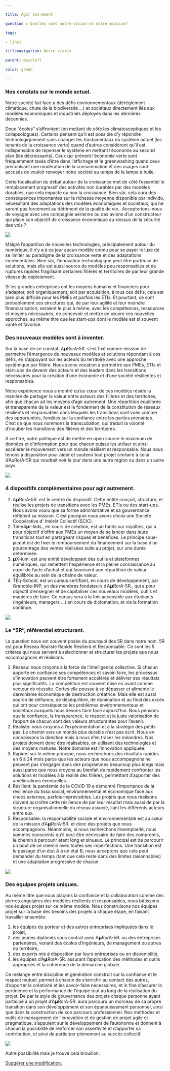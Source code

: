 ```yaml
---

title: Agir autrement

question : Quelles sont notre vision et notre mission?

tags:

- line1

titlenavigation: Notre vision

parent: mainleft

color: green

---
```


### Nos constats sur le monde actuel.

Notre société fait face à des défis environnementaux (dérèglement climatique, chute de la biodiversité …) et sociétaux directement liés aux modèles économiques et industriels déployés dans les dernières décennies.

Deux “écoles” s’affrontent (en mettant de côté les climatosceptiques et les collapsologues). Certains pensent qu’il est possible d’y répondre technologiquement sans changer les fondamentaux du système actuel (les tenants de la croissance verte) quand d’autres considèrent qu’il est indispensable de repenser le système en mettant l’économie au second plan (les décroissants). Ceux qui prônent l’économie verte sont fréquemment taxés d’être dans l’affichage et le greenwashing quand ceux préconisant une modération de la consommation et des usages sont accusés de vouloir renvoyer notre société au temps de la lampe à huile. 

Cette focalisation du débat autour de la croissance met de côté l’essentiel le remplacement progressif des activités non durables par des modèles durables, que cela impacte ou non la croissance. Bien sûr, cela aura des conséquences importantes sur la richesse moyenne disponible par individu, nécessitant des adaptations des modèles économiques et sociétaux, qui ne seront pas forcément au détriment de la qualité de vie.. Accepterions-nous de voyager avec une compagnie aérienne ou des avions d’un constructeur qui place son objectif de croissance économique au-dessus de la sécurité des vols ?

![](images/image2.png)

Malgré l’apparition de nouvelles technologies, principalement autour du numérique, il n’y a à ce jour aucun modèle connu pour se payer le luxe de se limiter au paradigme de la croissance verte et des adaptations incrémentales. Bien sûr, l’innovation technologique peut être porteuse de solutions, mais elle est aussi source de modèles peu responsables et de ruptures rapides fragilisant certaines filières et territoires de par leur grande vitesse de déploiement.

Si les grandes entreprises ont les moyens humains et financiers pour s’adapter, soit organiquement, soit par acquisition, à tous ces défis, cela est bien plus difficile pour les PMEs et parfois les ETIs. Et pourtant, ce sont probablement ces structures qui, de par leur agilité et leur moindre financiarisation, seraient le plus à même, avec les compétences, ressources et moyens nécessaires, de concevoir et mettre en œuvre ces nouvelles approches, au même titre que les start-ups dont le modèle est si souvent vanté et favorisé.

### Des nouveaux modèles sont à inventer.

Sur la base de ce constat, A𝝻RorA-5R. s’est fixé comme mission de permettre l’émergence de nouveaux modèles et solutions répondant à ces défis, en s’appuyant sur les acteurs du territoire avec une approche systémique par filière. Nous avons vocation à permettre aux PMEs, ETIs et start-ups de devenir des acteurs et des leaders dans les transitions nécessaires pour la création d’une économie et d’une société résilientes et responsables.

Notre expérience nous a montré qu’au cœur de ces modèles réside la manière de partager la valeur entre acteurs des filières et des territoires, afin que chacun ait les moyens d’agir autrement. Une répartition équilibrée et transparente de la valeur est le fondement de la constitution de réseaux résilients et responsables dans lesquels les transitions sont vues comme des opportunités, fondées sur la confiance entre les parties prenantes. C’est ce que nous nommons la transcubation, qui traduit la volonté d’incuber les transitions des filières et des territoires.

A ce titre, notre politique est de mettre en open source le maximum de données et d’information pour que chacun puisse les utiliser et ainsi accélérer le mouvement vers un monde résilient et responsable. Nous nous tenons à disposition pour aider et soutenir tout projet similaire à celui d’AuRorA-5R qui voudrait voir le jour dans une autre région ou dans un autre pays.

![](images/image4.png)

### 4 dispositifs complémentaires pour agir autrement.


1. A𝝻RorA-5R. est le centre du dispositif. Cette entité conçoit, structure, et réalise les projets de transitions avec les PMEs, ETIs ou des start-ups. Nous avons voulu que sa forme administrative et sa gouvernance reflètent sa mission. C’est pourquoi nous avons choisi une Société Coopérative d' Intérêt Collectif (SCIC).
2. Time4𝝻r-kids., en cours de création, est un fonds sur royalties, qui a pour objectif d’offrir aux PMEs un moyen de se lancer dans leurs transitions tout en partageant risques et bénéfices. Le principe sous-jacent est de fixer le remboursement du financement sur la base d’un pourcentage des ventes réalisées suite au projet, sur une durée déterminée.
3. 𝝻X-ium. est une entité développant des outils et plateformes numériques, qui remettent l'expérience et la pleine connaissance au cœur de l’acte d’achat et qui favorisent une répartition de valeur équilibrée au sein de la chaîne de valeur.
4. TEη-School. est un cursus certifiant, en cours de développement, par Grenoble-INP, un des membres fondateurs d’A𝝻RorA-5R., qui a pour objectif d’enseigner et de capitaliser ces nouveaux modèles, outils et manières de faire. Ce cursus sera à la fois accessible aux étudiants (ingénieurs, managers …) en cours de diplomation, et via la formation continue. 

![](images/image3.png)

### Le “5R”, référentiel structurant.

La question nous est souvent posée du pourquoi des 5R dans notre nom. 5R est pour Réseau Réaliste Rapide Résilient et Responsable. Ce sont les 5 critères qui nous servent à sélectionner et structurer les projets que nous accompagnons et réalisons.


1. Réseau: nous croyons à la force de l’intelligence collective. Si chacun apporte en confiance ses compétences et savoir-faire, les processus d’innovation peuvent être fortement accélérés et délivrer des résultats plus significatifs. La compétition est souvent mise en avant comme vecteur de réussite. Certes elle pousse à se dépasser et alimente le darwinisme économique de destruction créatrice. Mais elle est aussi source de défiance, de déséquilibre, de domination et au final des excès qui ont pour conséquence les problèmes environnementaux et sociétaux auxquels nous devons faire face aujourd’hui. Nous pensons que la confiance, la transparence, le respect et la juste valorisation de l’apport de chacun sont des valeurs structurantes pour l’avenir.
2. Réaliste: nous croyons à l’expérimentation et à la stratégie des petits pas. Le chemin vers un monde plus durable n’est pas écrit. Nous en connaissons la direction mais à nous d’en tracer les méandres. Nos projets doivent donc être réalisables, en utilisant des technologies et des moyens matures. Notre domaine est l’innovation appliquée.
3. Rapide: sur le même principe, nous recherchons des résultats rapides en 6 à 24 mois parce que les acteurs que nous accompagnons ne peuvent pas s’engager dans des programmes beaucoup plus longs mais aussi parce que nous croyons au bienfait de rapidement confronter les solutions et modèles à la réalité des filières, permettant d’apporter des améliorations éventuelles.
4. Résilient: la pandémie de la COVID 19 a démontré l’importance de la résilience du tissu social, environnemental et économique face aux chocs externes, parfois imprévisibles. Les projets que nous réalisons doivent accroître cette résilience de par leur résultat mais aussi de par la structure organisationnelle du réseau associé, liant les différents acteurs entre eux.
5. Responsable: la responsabilité sociale et environnementale est au cœur de la mission d’A𝝻RorA-5R. et donc des projets que nous accompagnons. Néanmoins, si nous recherchons l’exemplarité, nous sommes conscients qu’il peut être nécessaire de faire des compromis, le chemin à parcourir étant long et sinueux. Le principal est de parcourir un bout de ce chemin avec toutes ses imperfections. Une transition est le passage d’un état A à un état B, nous acceptons que cela peut demander du temps (tant que cela reste dans des limites raisonnables) et une adaptation progressive de chacun.

![](images/image1.png)

### Des équipes projets uniques.

Au même titre que nous plaçons la confiance et la collaboration comme des pierres angulaires des modèles résilients et responsables, nous bâtissons nos équipes projet sur ce même modèle. Nous construisons nos équipes projet sur la base des besoins des projets à chaque étape, en faisant travailler ensemble:


1. les équipes du porteur et des autres entreprises impliquées dans le projet,
2. des jeunes diplômés sous contrat avec A𝝻RorA-5R. ou des entreprises partenaires, venant des écoles d’ingénieurs, de management ou autres du territoire,
3. des experts mis à disposition par leurs entreprises ou en disponibilité,
4. les équipes d’A𝝻RorA-5R. assurant l’application des méthodes et outils appropriés et la cohérence de la démarche globale

Ce mélange entre discipline et génération construit sur la confiance et le respect mutuel, permet à chacun de s’enrichir au contact des autres, d’apporter la créativité et les savoir-faire nécessaires, et in fine d’assurer la pertinence et la performance de l’équipe tout au long de la réalisation du projet. De par le style de gouvernance des projets chaque personne ayant participé à un projet d’A𝝻RorA-5R. aura parcouru un morceau de sa propre transition dans son développement et son épanouissement personnel, ainsi que dans la construction de son parcours professionnel. Nos méthodes et outils de management de l’innovation et de gestion de projet agile et pragmatique, s’appuient sur le développement de l’autonomie et donnent à chacun la possibilité de renforcer son assertivité et d’apporter sa contribution, et ainsi de participer pleinement au succès collectif.

![](images/image5.png)

Autre possibilité mais je trouve cela brouillon.

[Suggérer une modification.](https://www.google.com/url?q=https://docs.google.com/document/d/15Xj6g-zBIMi2YONcG7Qgq16NK1-VPvY5QkiTmXTsQPo/&sa=D&source=editors&ust=1612779585566000&usg=AOvVaw34jOTeAf3P4aYfAEwcnfrP)

